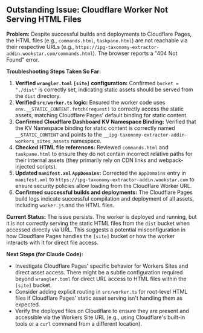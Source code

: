 ## Outstanding Issue: Cloudflare Worker Not Serving HTML Files

**Problem:** Despite successful builds and deployments to Cloudflare Pages, the HTML files (e.g., `commands.html`, `taskpane.html`) are not reachable via their respective URLs (e.g., `https://ipg-taxonomy-extractor-addin.wookstar.com/commands.html`). The browser reports a "404 Not Found" error.

**Troubleshooting Steps Taken So Far:**

1.  **Verified `wrangler.toml` `[site]` configuration:** Confirmed `bucket = "./dist"` is correctly set, indicating static assets should be served from the `dist` directory.
2.  **Verified `src/worker.ts` logic:** Ensured the worker code uses `env.__STATIC_CONTENT.fetch(request)` to correctly access the static assets, matching Cloudflare Pages' default binding for static content.
3.  **Confirmed Cloudflare Dashboard KV Namespace Binding:** Verified that the KV Namespace binding for static content is correctly named `__STATIC_CONTENT` and points to the `__ipg-taxonomy-extractor-addin-workers_sites_assets` namespace.
4.  **Checked HTML file references:** Reviewed `commands.html` and `taskpane.html` to ensure they do not contain incorrect relative paths for their internal assets (they primarily rely on CDN links and webpack-injected scripts).
5.  **Updated `manifest.xml` `AppDomains`:** Corrected the `AppDomains` entry in `manifest.xml` to `https://ipg-taxonomy-extractor-addin.wookstar.com` to ensure security policies allow loading from the Cloudflare Worker URL.
6.  **Confirmed successful builds and deployments:** The Cloudflare Pages build logs indicate successful compilation and deployment of all assets, including `worker.js` and the HTML files.

**Current Status:** The issue persists. The worker is deployed and running, but it is not correctly serving the static HTML files from the `dist` bucket when accessed directly via URL. This suggests a potential misconfiguration in how Cloudflare Pages handles the `[site]` bucket or how the worker interacts with it for direct file access.

**Next Steps (for Claude Code):**

-   Investigate Cloudflare Pages' specific behavior for Workers Sites and direct asset access. There might be a subtle configuration required beyond `wrangler.toml` for direct URL access to HTML files within the `[site]` bucket.
-   Consider adding explicit routing in `src/worker.ts` for root-level HTML files if Cloudflare Pages' static asset serving isn't handling them as expected.
-   Verify the deployed files on Cloudflare to ensure they are present and accessible via the Workers Site URL (e.g., using Cloudflare's built-in tools or a `curl` command from a different location).